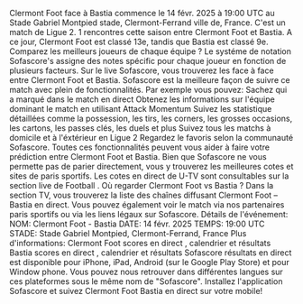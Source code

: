 Clermont Foot face à Bastia commence le 14 févr. 2025 à 19:00 UTC au Stade Gabriel Montpied stade, Clermont-Ferrand ville de, France. C'est un match de Ligue 2.
1 rencontres cette saison entre Clermont Foot et Bastia. A ce jour, Clermont Foot est classé 13e, tandis que Bastia est classé 9e. Comparez les meilleurs joueurs de chaque équipe ? Le systéme de notation Sofascore's assigne des notes spécific pour chaque joueur en fonction de plusieurs facteurs.
Sur le live Sofascore, vous trouverez les face à face entre Clermont Foot et Bastia. Sofascore est la meilleure façon de suivre ce match avec plein de fonctionnalités. Par exemple vous pouvez:
Sachez qui a marqué dans le match en direct
Obtenez les informations sur l'équipe dominant le match en utilisant Attack Momentum
Suivez les statistique détaillées comme la possession, les tirs, les corners, les grosses occasions, les cartons, les passes clés, les duels et plus
Suivez tous les matchs à domicile et à l'éxtérieur en Ligue 2
Regardez le favoris selon la communauté Sofascore.
Toutes ces fonctionnalités peuvent vous aider à faire votre prédiction entre Clermont Foot et Bastia. Bien que Sofascore ne vous permette pas de parier directement, vous y trouverez les meilleures cotes et sites de paris sportifs. Les cotes en direct de U-TV sont consultables sur la section live de Football .
Où regarder Clermont Foot vs Bastia ? Dans la section TV, vous trouverez la liste des chaînes diffusant Clermont Foot – Bastia en direct. Vous pouvez également voir le match via nos partenaires paris sportifs ou via les liens légaux sur Sofascore.
Détails de l'événement:
NOM: Clermont Foot - Bastia
DATE: 14 févr. 2025
TEMPS: 19:00 UTC
STADE: Stade Gabriel Montpied, Clermont-Ferrand, France
Plus d'informations:
Clermont Foot scores en direct , calendrier et résultats
Bastia scores en direct , calendrier et résultats
Sofascore résultats en direct est disponible pour iPhone, iPad, Android (sur le Google Play Store) et pour Window phone. Vous pouvez nous retrouver dans différentes langues sur ces plateformes sous le même nom de "Sofascore". Installez l'application Sofascore et suivez Clermont Foot Bastia en direct sur votre mobile!


